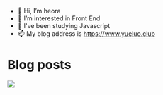 - 👋 Hi, I’m heora
- 👀 I’m interested in Front End
- 🌱 I've been studying Javascript
- 📫 My blog address is https://www.yueluo.club

# Blog posts

<!-- BLOG-POST-LIST:START -->
<!-- BLOG-POST-LIST:END -->


![](https://github-readme-stats.vercel.app/api/top-langs/?username=yw0525&layout=compact)
